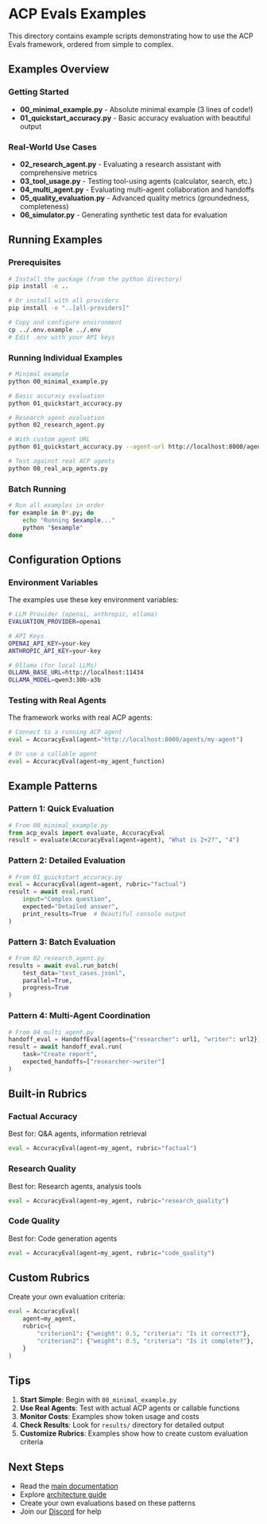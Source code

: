 # ACP Evals Examples

This directory contains example scripts demonstrating how to use the ACP Evals framework, ordered from simple to complex.

## Examples Overview

### Getting Started
- **00_minimal_example.py** - Absolute minimal example (3 lines of code!)
- **01_quickstart_accuracy.py** - Basic accuracy evaluation with beautiful output

### Real-World Use Cases
- **02_research_agent.py** - Evaluating a research assistant with comprehensive metrics
- **03_tool_usage.py** - Testing tool-using agents (calculator, search, etc.)
- **04_multi_agent.py** - Evaluating multi-agent collaboration and handoffs
- **05_quality_evaluation.py** - Advanced quality metrics (groundedness, completeness)
- **06_simulator.py** - Generating synthetic test data for evaluation

## Running Examples

### Prerequisites

```bash
# Install the package (from the python directory)
pip install -e ..

# Or install with all providers
pip install -e "..[all-providers]"

# Copy and configure environment
cp ../.env.example ../.env
# Edit .env with your API keys
```

### Running Individual Examples

```bash
# Minimal example
python 00_minimal_example.py

# Basic accuracy evaluation
python 01_quickstart_accuracy.py

# Research agent evaluation
python 02_research_agent.py

# With custom agent URL
python 01_quickstart_accuracy.py --agent-url http://localhost:8000/agents/my-agent

# Test against real ACP agents
python 08_real_acp_agents.py
```

### Batch Running

```bash
# Run all examples in order
for example in 0*.py; do
    echo "Running $example..."
    python "$example"
done
```

## Configuration Options

### Environment Variables

The examples use these key environment variables:

```bash
# LLM Provider (openai, anthropic, ollama)
EVALUATION_PROVIDER=openai

# API Keys
OPENAI_API_KEY=your-key
ANTHROPIC_API_KEY=your-key

# Ollama (for local LLMs)
OLLAMA_BASE_URL=http://localhost:11434
OLLAMA_MODEL=qwen3:30b-a3b
```

### Testing with Real Agents

The framework works with real ACP agents:

```python
# Connect to a running ACP agent
eval = AccuracyEval(agent="http://localhost:8000/agents/my-agent")

# Or use a callable agent
eval = AccuracyEval(agent=my_agent_function)
```

## Example Patterns

### Pattern 1: Quick Evaluation
```python
# From 00_minimal_example.py
from acp_evals import evaluate, AccuracyEval
result = evaluate(AccuracyEval(agent=agent), "What is 2+2?", "4")
```

### Pattern 2: Detailed Evaluation
```python
# From 01_quickstart_accuracy.py
eval = AccuracyEval(agent=agent, rubric="factual")
result = await eval.run(
    input="Complex question",
    expected="Detailed answer",
    print_results=True  # Beautiful console output
)
```

### Pattern 3: Batch Evaluation
```python
# From 02_research_agent.py
results = await eval.run_batch(
    test_data="test_cases.jsonl",
    parallel=True,
    progress=True
)
```

### Pattern 4: Multi-Agent Coordination
```python
# From 04_multi_agent.py
handoff_eval = HandoffEval(agents={"researcher": url1, "writer": url2})
result = await handoff_eval.run(
    task="Create report",
    expected_handoffs=["researcher->writer"]
)
```

## Built-in Rubrics

### Factual Accuracy
Best for: Q&A agents, information retrieval
```python
eval = AccuracyEval(agent=my_agent, rubric="factual")
```

### Research Quality
Best for: Research agents, analysis tools
```python
eval = AccuracyEval(agent=my_agent, rubric="research_quality")
```

### Code Quality
Best for: Code generation agents
```python
eval = AccuracyEval(agent=my_agent, rubric="code_quality")
```

## Custom Rubrics

Create your own evaluation criteria:
```python
eval = AccuracyEval(
    agent=my_agent,
    rubric={
        "criterion1": {"weight": 0.5, "criteria": "Is it correct?"},
        "criterion2": {"weight": 0.5, "criteria": "Is it complete?"},
    }
)
```

## Tips

1. **Start Simple**: Begin with `00_minimal_example.py`
2. **Use Real Agents**: Test with actual ACP agents or callable functions
3. **Monitor Costs**: Examples show token usage and costs
4. **Check Results**: Look for `results/` directory for detailed output
5. **Customize Rubrics**: Examples show how to create custom evaluation criteria

## Next Steps

- Read the [main documentation](../README.md)
- Explore [architecture guide](../docs/architecture.md)
- Create your own evaluations based on these patterns
- Join our [Discord](https://discord.gg/NradeA6ZNF) for help